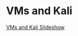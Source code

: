 # VMs and Kali


[VMs and Kali Slideshow](https://49thsecuritydivision.github.io/slideshows/2017/00-Beginner-Wednesday/00-VMs-and-Kali)
